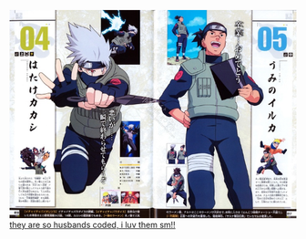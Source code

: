 [![kakairu](9ce216f83062c2d3751a550afbcb1059.jpg)](https://narutocouples.fandom.com/wiki/KakaIru)
[they are so husbands coded, i luv them sm!!](https://narutocouples.fandom.com/wiki/KakaIru)
